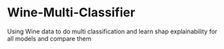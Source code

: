 # Wine-Multi-Classifier
Using Wine data to do multi classification and learn shap explainability for all models and compare them 
